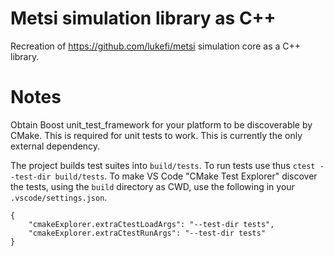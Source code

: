 # Metsi simulation library as C++

Recreation of https://github.com/lukefi/metsi simulation core as a C++ library.

# Notes

Obtain Boost unit_test_framework for your platform to be discoverable by CMake. This is required for unit tests to work. This is currently the only external dependency.

The project builds test suites into `build/tests`. To run tests use thus `ctest --test-dir build/tests`. To make VS Code "CMake Test Explorer" discover the tests, using the `build` directory as CWD, use the following in your `.vscode/settings.json`.

```
{
    "cmakeExplorer.extraCtestLoadArgs": "--test-dir tests",
    "cmakeExplorer.extraCtestRunArgs": "--test-dir tests"
}
```